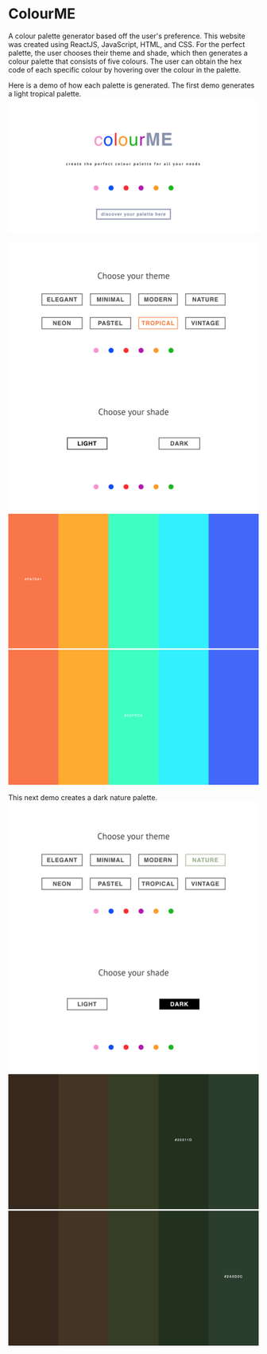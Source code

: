 # ColourME

A colour palette generator based off the user's preference. This website was created using ReactJS, JavaScript, HTML, and CSS. For the perfect palette, the user chooses their theme and shade, which then generates a colour palette that consists of five colours. The user can obtain the hex code of each specific colour by hovering over the colour in the palette.

Here is a demo of how each palette is generated. The first demo generates a light tropical palette.
![](demos/title.png)


![](demos/tropical.png)
![](demos/light.png)
![](demos/trop1.png)
![](demos/trop2.png)

This next demo creates a dark nature palette.
![](demos/nature.png)
![](demos/dark.png)
![](demos/nat1.png)
![](demos/nat2.png)
